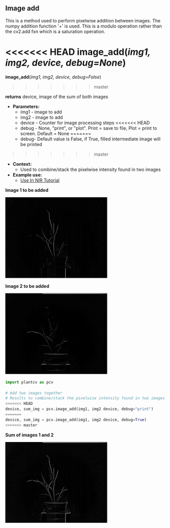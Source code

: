 ## Image add

This is a method used to perform pixelwise addition between images. 
The numpy addition function '+' is used. This is a modulo operation rather 
than the cv2.add fxn which is a saturation operation.

<<<<<<< HEAD
**image_add**(*img1, img2, device, debug=None*)
=======
**image_add**(*img1, img2, device, debug=False*)
>>>>>>> master

**returns** device, image of the sum of both images

- **Parameters:**
    - img1 - image to add
    - img2 - image to add
    - device - Counter for image processing steps
<<<<<<< HEAD
    - debug - None, "print", or "plot". Print = save to file, Plot = print to screen. Default = None
=======
    - debug- Default value is False, if True, filled intermediate image will be printed
>>>>>>> master
- **Context:**
    - Used to combine/stack the pixelwise intensity found in two images
- **Example use:**
    - [Use In NIR Tutorial](nir_tutorial.md)
    
**Image 1 to be added**

![Screenshot](img/documentation_images/image_add/image1.jpg)

**Image 2 to be added**

![Screenshot](img/documentation_images/image_add/image2.jpg)

```python
import plantcv as pcv

# Add two images together
# Results to combine/stack the pixelwise intensity found in two images
<<<<<<< HEAD
device, sum_img = pcv.image_add(img1, img2 device, debug="print")
=======
device, sum_img = pcv.image_add(img1, img2 device, debug=True)
>>>>>>> master
```

**Sum of images 1 and 2**

![Screenshot](img/documentation_images/image_add/added_image.jpg)
